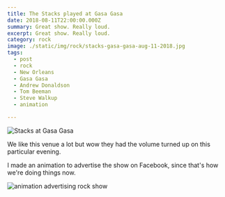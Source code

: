 ```yaml
---
title: The Stacks played at Gasa Gasa
date: 2018-08-11T22:00:00.000Z
summary: Great show. Really loud.
excerpt: Great show. Really loud.
category: rock
image: ./static/img/rock/stacks-gasa-gasa-aug-11-2018.jpg
tags:
  - post 
  - rock
  - New Orleans
  - Gasa Gasa
  - Andrew Donaldson
  - Tom Beeman
  - Steve Walkup
  - animation

---
```


![Stacks at Gasa Gasa](/static/img/rock/stacks-gasa-gasa-aug-11-2018.jpg "Stacks at Gasa Gasa")

We like this venue a lot but wow they had the volume turned up on this particular evening.

I made an animation to advertise the show on Facebook, since that's how we're doing things now.

![animation advertising rock show](/static/img/rock/gasagasa-180807.gif "animation advertising rock show")

